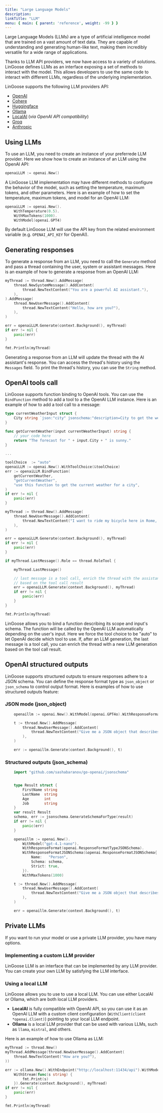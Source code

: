 ```yaml
---
title: "Large Language Models"
description:
linkTitle: "LLM"
menu: { main: { parent: 'reference', weight: -99 } }
---
```



Large Language Models (LLMs) are a type of artificial intelligence model that are trained on a vast amount of text data. They are capable of understanding and generating human-like text, making them incredibly versatile for a wide range of applications.

Thanks to LLM API providers, we now have access to a variety of solutions. LinGoose defines LLMs as an interface  exposing a set of methods to interact with the model. This allows developers to use the same code to interact with different LLMs, regardless of the underlying implementation.

LinGoose supports the following LLM providers API:
- [OpenAI](https://openai.com)
- [Cohere](https://cohere.ai)
- [Huggingface](https://huggingface.co)
- [Ollama](https://ollama.ai)
- [LocalAI](https://localai.io/) (_via OpenAI API compatibility_)
- [Groq](https://groq.com/)
- [Anthropic](https://anthropic.com/)

## Using LLMs

To use an LLM, you need to create an instance of your preferrede LLM provider. Here we show how to create an instance of an LLM using the OpenAI API:

```go
openaiLLM := openai.New()
```

A LinGoose LLM implementation may have different methods to configure the behavior of the model, such as setting the temperature, maximum tokens, and other parameters. Here is an example of how to set the temperature, maximum tokens, and model for an OpenAI LLM:

```go
openaiLLM := openai.New().
    WithTemperature(0.5).
    WithMaxTokens(1000).
    WithModel(openai.GPT4)
```

By default LinGoose LLM will use the API key from the related environment variable (e.g. `OPENAI_API_KEY` for OpenAI).

## Generating responses

To generate a response from an LLM, you need to call the `Generate` method and pass a thread containing the user, system or assistant messages. Here is an example of how to generate a response from an OpenAI LLM:

```go
myThread := thread.New().AddMessage(
    thread.NewSystemMessage().AddContent(
        thread.NewTextContent("You are a powerful AI assistant."),
    ),
).AddMessage(
    thread.NewUserMessage().AddContent(
        thread.NewTextContent("Hello, how are you?"),
    ),
)

err = openaiLLM.Generate(context.Background(), myThread)
if err != nil {
    panic(err)
}

fmt.Println(myThread)
```

Generating a response from an LLM will update the thread with the AI assistant's response. You can access the thread's history using the `Messages` field. To print the thread's history, you can use the `String` method.

## OpenAI tools call

LinGoose supports function binding to OpenAI tools. You can use the `BindFunction` method to add a tool to a the OpenAI LLM instance. Here is an example of how to add a tool call to a message:

```go
type currentWeatherInput struct {
	City string `json:"city" jsonschema:"description=City to get the weather for"`
}

func getCurrentWeather(input currentWeatherInput) string {
	// your code here
	return "The forecast for " + input.City + " is sunny."
}

...

toolChoice  := "auto"
openaiLLM := openai.New().WithToolChoice(&toolChoice)
err := openaiLLM.BindFunction(
    getCurrentWeather,
    "getCurrentWeather",
    "use this function to get the current weather for a city",
)
if err != nil {
    panic(err)
}

myThread := thread.New().AddMessage(
    thread.NewUserMessage().AddContent(
        thread.NewTextContent("I want to ride my bicycle here in Rome, but I don't know the weather."),
    ),
)

err = openaiLLM.Generate(context.Background(), myThread)
if err != nil {
    panic(err)
}

if myThread.LastMessage().Role == thread.RoleTool {

    myThread.LastMessage()

    // last message is a tool call, enrich the thread with the assistant response
    // based on the tool call result
    err = openaiLLM.Generate(context.Background(), myThread)
    if err != nil {
        panic(err)
    }
}

fmt.Println(myThread)
```

LinGoose allows you to bind a function describing its scope and input's schema. The function will be called by the OpenAI LLM automatically depending on the user's input. Here we force the tool choice to be "auto" to let OpenAI decide which tool to use. If, after an LLM generation, the last message is a tool call, you can enrich the thread with a new LLM generation based on the tool call result.

## OpenAI structured outputs

LinGoose supports structured outputs to ensure responses adhere to a JSON schema. You can define the response format type as `json_object` or `json_schema` to control output format. Here is examples of how to use structured outputs feature:

### JSON mode (json_object)

```go
	openaillm := openai.New().WithModel(openai.GPT4o).WithResponseFormat(openai.ResponseFormatJSONObject).WithMaxTokens(1000)

	t := thread.New().AddMessage(
		thread.NewUserMessage().AddContent(
			thread.NewTextContent("Give me a JSON object that describes a person"),
		),
	)

	err := openaillm.Generate(context.Background(), t)
```

### Structured outputs (json_schema)

```go
    import "github.com/sashabaranov/go-openai/jsonschema"


	type Result struct {
		FirstName string
		LastName  string
		Age       int
		Job       string
	}
	var result Result
	schema, err := jsonschema.GenerateSchemaForType(result)
	if err != nil {
		panic(err)
	}

	openaillm := openai.New().
		WithModel("gpt-4.1-nano").
		WithResponseFormat(openai.ResponseFormatTypeJSONSchema).
		WithResponseFormatJSONSchema(&openai.ResponseFormatJSONSchema{
			Name:   "Person",
			Schema: schema,
			Strict: true,
		}).
		WithMaxTokens(1000)

	t := thread.New().AddMessage(
		thread.NewUserMessage().AddContent(
			thread.NewTextContent("Give me a JSON object that describes a person"),
		),
	)

	err = openaillm.Generate(context.Background(), t)
```

## Private LLMs
If you want to run your model or use a private LLM provider, you have many options.

### Implementing a custom LLM provider
LinGoose LLM is an interface that can be implemented by any LLM provider. You can create your own LLM by satisfying the LLM interface.

### Using a local LLM
LinGoose allows you to use to use a local LLM. You can use either LocalAI or Ollama, which are both local LLM providers.
- **LocalAI** is fully compatible with OpenAI API, so you can use it as an OpenAI LLM with a custom client configuration (`WithClient(client *openai.Client)`) pointing to your local LLM endpoint.
- **Ollama** is a local LLM provider that can be used with various LLMs, such as `llama`, `mistral`, and others.

Here is an example of how to use Ollama as LLM:

```go
myThread := thread.New()
myThread.AddMessage(thread.NewUserMessage().AddContent(
    thread.NewTextContent("How are you?"),
))

err := ollama.New().WithEndpoint("http://localhost:11434/api").WithModel("mistral").
    WithStream(func(s string) {
        fmt.Print(s)
    }).Generate(context.Background(), myThread)
if err != nil {
    panic(err)
}

fmt.Println(myThread)
```

